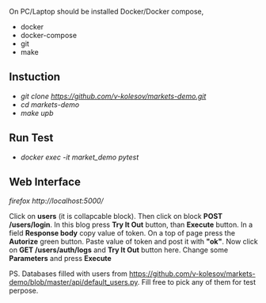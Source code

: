 On PC/Laptop should be installed Docker/Docker compose, 
* docker
* docker-compose
* git
* make

## Instuction
* *git clone https://github.com/v-kolesov/markets-demo.git*
* *cd markets-demo*
* *make upb*

## Run Test
* *docker  exec -it   market_demo  pytest*

## Web Interface
*firefox http://localhost:5000/*

Click on **users** (it is collapcable block). Then click on block **POST /users/login**. In this blog press **Try It Out** button, than **Execute** button. In a field **Response body** copy value of token. On a top of page press the **Autorize** green button. Paste value of token and post it with **"ok"**. Now click on **GET /users/auth/logs** and **Try It Out** button here. Change some **Parameters** and press **Execute**


PS. Databases filled with users from https://github.com/v-kolesov/markets-demo/blob/master/api/default_users.py. Fill free to pick any of them for test perpose.
